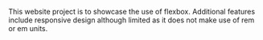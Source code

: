 This website project is to showcase the use of flexbox.
Additional features include responsive design although limited as it does not make use of rem or em units.
